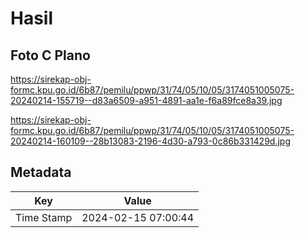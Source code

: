 # Hasil

## Foto C Plano

https://sirekap-obj-formc.kpu.go.id/6b87/pemilu/ppwp/31/74/05/10/05/3174051005075-20240214-155719--d83a6509-a951-4891-aa1e-f6a89fce8a39.jpg

https://sirekap-obj-formc.kpu.go.id/6b87/pemilu/ppwp/31/74/05/10/05/3174051005075-20240214-160109--28b13083-2196-4d30-a793-0c86b331429d.jpg


## Metadata

| Key        | Value               |
| ---------- | ------------------- |
| Time Stamp | 2024-02-15 07:00:44 |



